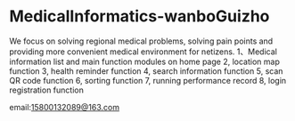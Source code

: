 # MedicalInformatics-wanboGuizho

We focus on solving regional medical problems, solving pain points and providing more convenient medical environment for netizens.
1、Medical information list and main function modules on home page 
2, location map function 
3, health reminder function 
4, search information function 
5, scan QR code function 
6, sorting function 
7, running performance record 
8, login registration function


email:15800132089@163.com

